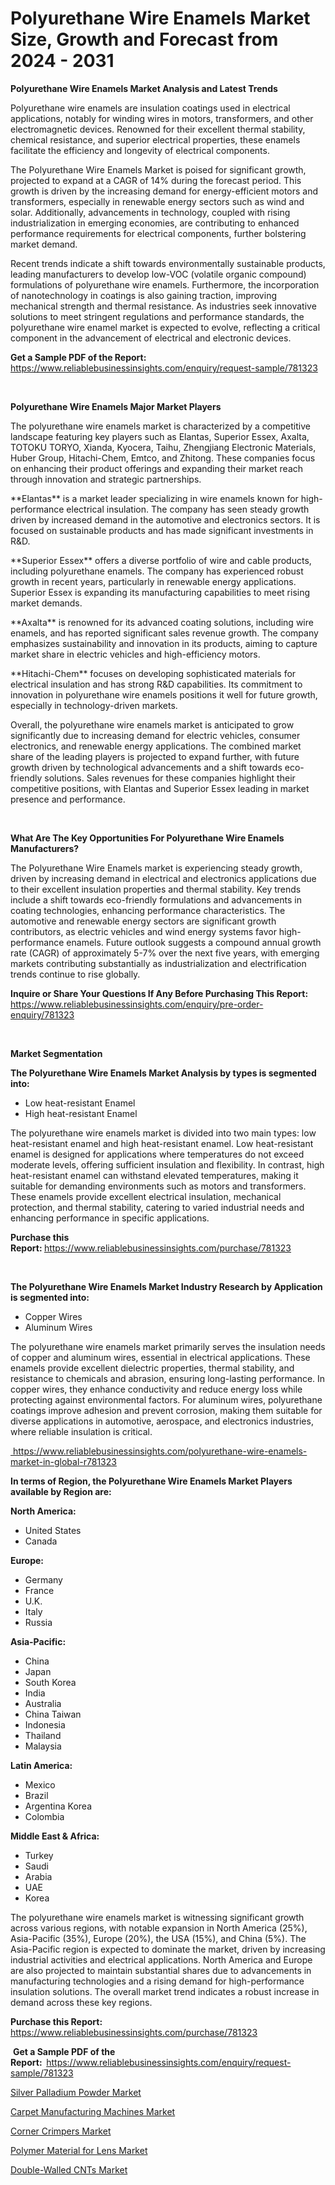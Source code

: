 <p><h1>Polyurethane Wire Enamels Market Size, Growth and Forecast from 2024 - 2031</h1></p><p><strong>Polyurethane Wire Enamels Market Analysis and Latest Trends</strong></p>
<p><p>Polyurethane wire enamels are insulation coatings used in electrical applications, notably for winding wires in motors, transformers, and other electromagnetic devices. Renowned for their excellent thermal stability, chemical resistance, and superior electrical properties, these enamels facilitate the efficiency and longevity of electrical components. </p><p>The Polyurethane Wire Enamels Market is poised for significant growth, projected to expand at a CAGR of 14% during the forecast period. This growth is driven by the increasing demand for energy-efficient motors and transformers, especially in renewable energy sectors such as wind and solar. Additionally, advancements in technology, coupled with rising industrialization in emerging economies, are contributing to enhanced performance requirements for electrical components, further bolstering market demand.</p><p>Recent trends indicate a shift towards environmentally sustainable products, leading manufacturers to develop low-VOC (volatile organic compound) formulations of polyurethane wire enamels. Furthermore, the incorporation of nanotechnology in coatings is also gaining traction, improving mechanical strength and thermal resistance. As industries seek innovative solutions to meet stringent regulations and performance standards, the polyurethane wire enamel market is expected to evolve, reflecting a critical component in the advancement of electrical and electronic devices.</p></p>
<p><strong>Get a Sample PDF of the Report:&nbsp;</strong> <a href="https://www.reliablebusinessinsights.com/enquiry/request-sample/781323?utm_campaign=96&utm_medium=2&utm_source=Github&utm_content=ia&utm_term=15102024&utm_id=polyurethane-wire-enamels">https://www.reliablebusinessinsights.com/enquiry/request-sample/781323</a></p>
<p>&nbsp;</p>
<p><strong>Polyurethane Wire Enamels Major Market Players</strong></p>
<p><p>The polyurethane wire enamels market is characterized by a competitive landscape featuring key players such as Elantas, Superior Essex, Axalta, TOTOKU TORYO, Xianda, Kyocera, Taihu, Zhengjiang Electronic Materials, Huber Group, Hitachi-Chem, Emtco, and Zhitong. These companies focus on enhancing their product offerings and expanding their market reach through innovation and strategic partnerships.</p><p>**Elantas** is a market leader specializing in wire enamels known for high-performance electrical insulation. The company has seen steady growth driven by increased demand in the automotive and electronics sectors. It is focused on sustainable products and has made significant investments in R&D.</p><p>**Superior Essex** offers a diverse portfolio of wire and cable products, including polyurethane enamels. The company has experienced robust growth in recent years, particularly in renewable energy applications. Superior Essex is expanding its manufacturing capabilities to meet rising market demands.</p><p>**Axalta** is renowned for its advanced coating solutions, including wire enamels, and has reported significant sales revenue growth. The company emphasizes sustainability and innovation in its products, aiming to capture market share in electric vehicles and high-efficiency motors.</p><p>**Hitachi-Chem** focuses on developing sophisticated materials for electrical insulation and has strong R&D capabilities. Its commitment to innovation in polyurethane wire enamels positions it well for future growth, especially in technology-driven markets.</p><p>Overall, the polyurethane wire enamels market is anticipated to grow significantly due to increasing demand for electric vehicles, consumer electronics, and renewable energy applications. The combined market share of the leading players is projected to expand further, with future growth driven by technological advancements and a shift towards eco-friendly solutions. Sales revenues for these companies highlight their competitive positions, with Elantas and Superior Essex leading in market presence and performance.</p></p>
<p>&nbsp;</p>
<p><strong>What Are The Key Opportunities For Polyurethane Wire Enamels Manufacturers?</strong></p>
<p><p>The Polyurethane Wire Enamels market is experiencing steady growth, driven by increasing demand in electrical and electronics applications due to their excellent insulation properties and thermal stability. Key trends include a shift towards eco-friendly formulations and advancements in coating technologies, enhancing performance characteristics. The automotive and renewable energy sectors are significant growth contributors, as electric vehicles and wind energy systems favor high-performance enamels. Future outlook suggests a compound annual growth rate (CAGR) of approximately 5-7% over the next five years, with emerging markets contributing substantially as industrialization and electrification trends continue to rise globally.</p></p>
<p><strong>Inquire or Share Your Questions If Any Before Purchasing This Report:</strong> <a href="https://www.reliablebusinessinsights.com/enquiry/pre-order-enquiry/781323?utm_campaign=96&utm_medium=2&utm_source=Github&utm_content=ia&utm_term=15102024&utm_id=polyurethane-wire-enamels">https://www.reliablebusinessinsights.com/enquiry/pre-order-enquiry/781323</a></p>
<p>&nbsp;</p>
<p><strong>Market Segmentation</strong></p>
<p><strong>The Polyurethane Wire Enamels Market Analysis by types is segmented into:</strong></p>
<p><ul><li>Low heat-resistant Enamel</li><li>High heat-resistant Enamel</li></ul></p>
<p><p>The polyurethane wire enamels market is divided into two main types: low heat-resistant enamel and high heat-resistant enamel. Low heat-resistant enamel is designed for applications where temperatures do not exceed moderate levels, offering sufficient insulation and flexibility. In contrast, high heat-resistant enamel can withstand elevated temperatures, making it suitable for demanding environments such as motors and transformers. These enamels provide excellent electrical insulation, mechanical protection, and thermal stability, catering to varied industrial needs and enhancing performance in specific applications.</p></p>
<p><strong>Purchase this Report:&nbsp;</strong><a href="https://www.reliablebusinessinsights.com/purchase/781323?utm_campaign=96&utm_medium=2&utm_source=Github&utm_content=ia&utm_term=15102024&utm_id=polyurethane-wire-enamels">https://www.reliablebusinessinsights.com/purchase/781323</a></p>
<p>&nbsp;</p>
<p><strong>The Polyurethane Wire Enamels Market Industry Research by Application is segmented into:</strong></p>
<p><ul><li>Copper Wires</li><li>Aluminum Wires</li></ul></p>
<p><p>The polyurethane wire enamels market primarily serves the insulation needs of copper and aluminum wires, essential in electrical applications. These enamels provide excellent dielectric properties, thermal stability, and resistance to chemicals and abrasion, ensuring long-lasting performance. In copper wires, they enhance conductivity and reduce energy loss while protecting against environmental factors. For aluminum wires, polyurethane coatings improve adhesion and prevent corrosion, making them suitable for diverse applications in automotive, aerospace, and electronics industries, where reliable insulation is critical.</p></p>
<p><a href="https://www.reliablebusinessinsights.com/polyurethane-wire-enamels-market-in-global-r781323?utm_campaign=96&utm_medium=2&utm_source=Github&utm_content=ia&utm_term=15102024&utm_id=polyurethane-wire-enamels">&nbsp;https://www.reliablebusinessinsights.com/polyurethane-wire-enamels-market-in-global-r781323</a></p>
<p><strong>In terms of Region, the Polyurethane Wire Enamels Market Players available by Region are:</strong></p>
<p>
    <p> <strong> North America: </strong>
        <ul>
            <li>United States</li>
            <li>Canada</li>
        </ul>
        </p> 
    <p> <strong> Europe: </strong>
        <ul>
            <li>Germany</li>
            <li>France</li>
            <li>U.K.</li>
            <li>Italy</li>
            <li>Russia</li>
        </ul>
        </p> 
    <p> <strong> Asia-Pacific: </strong>
        <ul>
            <li>China</li>
            <li>Japan</li>
            <li>South Korea</li>
            <li>India</li>
            <li>Australia</li>
            <li>China Taiwan</li>
            <li>Indonesia</li>
            <li>Thailand</li>
            <li>Malaysia</li>
        </ul>
        </p> 
    <p> <strong> Latin America: </strong>
        <ul>
            <li>Mexico</li>
            <li>Brazil</li>
            <li>Argentina Korea</li>
            <li>Colombia</li>
        </ul>
        </p> 
    <p> <strong> Middle East & Africa: </strong>
        <ul>
            <li>Turkey</li>
            <li>Saudi</li>
            <li>Arabia</li>
            <li>UAE</li>
            <li>Korea</li>
        </ul>
    </p>
    </p>
<p><p>The polyurethane wire enamels market is witnessing significant growth across various regions, with notable expansion in North America (25%), Asia-Pacific (35%), Europe (20%), the USA (15%), and China (5%). The Asia-Pacific region is expected to dominate the market, driven by increasing industrial activities and electrical applications. North America and Europe are also projected to maintain substantial shares due to advancements in manufacturing technologies and a rising demand for high-performance insulation solutions. The overall market trend indicates a robust increase in demand across these key regions.</p></p>
<p><strong>Purchase this Report: </strong><a href="https://www.reliablebusinessinsights.com/purchase/781323?utm_campaign=96&utm_medium=2&utm_source=Github&utm_content=ia&utm_term=15102024&utm_id=polyurethane-wire-enamels">https://www.reliablebusinessinsights.com/purchase/781323</a></p>
<p>&nbsp;<strong>Get a Sample PDF of the Report:&nbsp;&nbsp;</strong><a href="https://www.reliablebusinessinsights.com/enquiry/request-sample/781323?utm_campaign=96&utm_medium=2&utm_source=Github&utm_content=ia&utm_term=15102024&utm_id=polyurethane-wire-enamels">https://www.reliablebusinessinsights.com/enquiry/request-sample/781323</a></p>
<p><strong></strong></p>
<p><p><a href="https://github.com/MegiDuro586/Market-Research-Report-List-1/blob/main/silver-palladium-powder-market.md?utm_campaign=96&utm_medium=2&utm_source=Github&utm_content=ia&utm_term=15102024&utm_id=polyurethane-wire-enamels">Silver Palladium Powder Market</a></p><p><a href="https://issuu.com/reportprime-2/docs/carpet-manufacturing-machines-marke_34c5490972f9a9?utm_campaign=96&utm_medium=2&utm_source=Github&utm_content=ia&utm_term=15102024&utm_id=polyurethane-wire-enamels">Carpet Manufacturing Machines Market</a></p><p><a href="https://www.linkedin.com/pulse/corner-crimpers-market-size-share-competitive-landscape-trend-4l0if?utm_campaign=96&utm_medium=2&utm_source=Github&utm_content=ia&utm_term=15102024&utm_id=polyurethane-wire-enamels">Corner Crimpers Market</a></p><p><a href="https://www.linkedin.com/pulse/strategic-market-insights-navigating-global-polymer-material-gkmnf?trk=public_post_embed_feed-article-content&utm_campaign=96&utm_medium=2&utm_source=Github&utm_content=ia&utm_term=15102024&utm_id=polyurethane-wire-enamels">Polymer Material for Lens Market</a></p><p><a href="https://github.com/HaroldWalker405/Market-Research-Report-List-1/blob/main/double-walled-cnts-market.md?utm_campaign=96&utm_medium=2&utm_source=Github&utm_content=ia&utm_term=15102024&utm_id=polyurethane-wire-enamels">Double-Walled CNTs Market</a></p></p>
